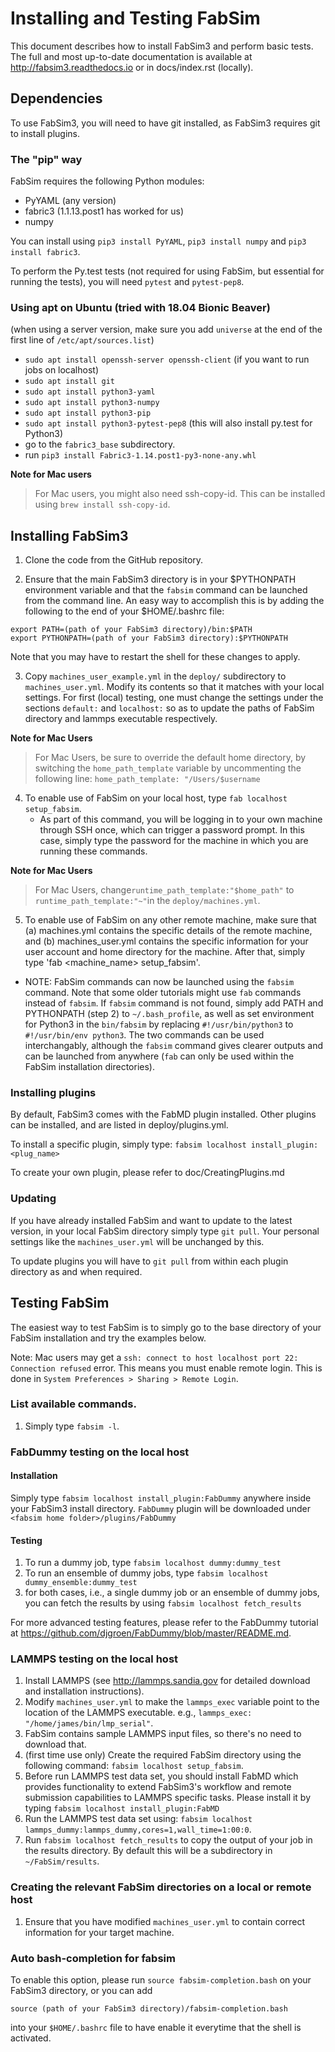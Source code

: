 Installing and Testing FabSim
======

This document describes how to install FabSim3 and perform basic tests. The full and most up-to-date documentation is available at http://fabsim3.readthedocs.io or in docs/index.rst (locally).

## Dependencies

To use FabSim3, you will need to have git installed, as FabSim3 requires git to install plugins.

### The "pip" way
FabSim requires the following Python modules:
* PyYAML (any version) 
* fabric3 (1.1.13.post1 has worked for us)
* numpy

You can install using `pip3 install PyYAML`, `pip3 install numpy` and `pip3 install fabric3`.

To perform the Py.test tests (not required for using FabSim, but essential for running the tests), you will need `pytest` and `pytest-pep8`.

### Using apt on Ubuntu (tried with 18.04 Bionic Beaver)
(when using a server version, make sure you add `universe` at the end of the first line of `/etc/apt/sources.list`)
* `sudo apt install openssh-server openssh-client` (if you want to run jobs on localhost)
* `sudo apt install git`
* `sudo apt install python3-yaml`
* `sudo apt install python3-numpy`
* `sudo apt install python3-pip`
* `sudo apt install python3-pytest-pep8` (this will also install py.test for Python3)
* go to the `fabric3_base` subdirectory.
* run `pip3 install Fabric3-1.14.post1-py3-none-any.whl`

**Note for Mac users**
> For Mac users, you might also need ssh-copy-id. This can be installed using `brew install ssh-copy-id`.



## Installing FabSim3

1. Clone the code from the GitHub repository.

2. Ensure that the main FabSim3 directory is in your $PYTHONPATH environment variable and that the `fabsim` command can be launched from the command line. An easy way to accomplish this is by adding the following to the end of your $HOME/.bashrc file:
```
export PATH=(path of your FabSim3 directory)/bin:$PATH
export PYTHONPATH=(path of your FabSim3 directory):$PYTHONPATH
```
Note that you may have to restart the shell for these changes to apply.

3. Copy `machines_user_example.yml` in the `deploy/` subdirectory to `machines_user.yml`. Modify its contents so that it matches with your local settings. For first (local) testing, one must change the settings under the sections `default:` and `localhost:` so as to update the paths of FabSim directory and lammps executable respectively. 

**Note for Mac Users**
> For Mac Users, be sure to override the default home directory, 
> by switching the `home_path_template` variable by uncommenting the following line: 
> `home_path_template: "/Users/$username`

4. To enable use of FabSim on your local host, type `fab localhost setup_fabsim`. 
   - As part of this command, you will be logging in to your own machine through SSH once, which can trigger a password prompt. In this case, simply type the password for the machine in which you are running these commands.
   
**Note for Mac Users**
> For Mac Users, change`runtime_path_template:"$home_path"` to `runtime_path_template:"~"`in the `deploy/machines.yml`.    

5. To enable use of FabSim on any other remote machine, make sure that (a) machines.yml contains the specific details of the remote machine, and (b) machines_user.yml contains the specific information for your user account and home directory for the machine. After that, simply type 'fab <machine_name> setup_fabsim'.

* NOTE: FabSim commands can now be launched using the `fabsim` command. Note that some older tutorials might use `fab` commands instead of `fabsim`. If `fabsim` command is not found, simply add PATH and PYTHONPATH (step 2) to `~/.bash_profile`, as well as set environment for Python3 in the `bin/fabsim` by replacing `#!/usr/bin/python3` to `#!/usr/bin/env python3`. The two commands can be used interchangably, although the `fabsim` command gives clearer outputs and can be launched from anywhere (`fab` can only be used within the FabSim installation directories). 

### Installing plugins

By default, FabSim3 comes with the FabMD plugin installed. Other plugins can be installed, and are listed in deploy/plugins.yml.

To install a specific plugin, simply type: `fabsim localhost install_plugin:<plug_name>`

To create your own plugin, please refer to doc/CreatingPlugins.md

### Updating 

If you have already installed FabSim and want to update to the latest version, in your local FabSim directory simply type `git pull`. Your personal settings like the `machines_user.yml` will be unchanged by this.

To update plugins you will have to `git pull` from within each plugin directory as and when required.

## Testing FabSim

The easiest way to test FabSim is to simply go to the base directory of your FabSim installation and try the examples below.

Note: Mac users may get a `ssh: connect to host localhost port 22: Connection refused` error. This means you must enable remote login. This is done in `System Preferences > Sharing > Remote Login`.

### List available commands.
1. Simply type `fabsim -l`.

### FabDummy testing on the local host
####  Installation
Simply type `fabsim localhost install_plugin:FabDummy` anywhere inside your FabSim3 install directory. `FabDummy` plugin will be downloaded under `<fabsim home folder>/plugins/FabDummy` 
####  Testing
1. To run a dummy job, type `fabsim localhost dummy:dummy_test`
2. To run an ensemble of dummy jobs, type `fabsim localhost dummy_ensemble:dummy_test`
3. for both cases, i.e., a single dummy job or an ensemble of dummy jobs, you can fetch the results by using `fabsim localhost fetch_results`

For more advanced testing features, please refer to the FabDummy tutorial at https://github.com/djgroen/FabDummy/blob/master/README.md.

### LAMMPS testing on the local host

1. Install LAMMPS (see http://lammps.sandia.gov for detailed download and installation instructions).
2. Modify `machines_user.yml` to make the `lammps_exec` variable point to the location of the LAMMPS executable. e.g., `lammps_exec: "/home/james/bin/lmp_serial"`.
3. FabSim contains sample LAMMPS input files, so there's no need to download that.
4. (first time use only) Create the required FabSim directory using the following command: `fabsim localhost setup_fabsim`.
5. Before run LAMMPS test data set, you should install FabMD which provides functionality to extend FabSim3's workflow and remote submission capabilities to LAMMPS specific tasks. Please install it by typing
`fabsim localhost install_plugin:FabMD`
6. Run the LAMMPS test data set using: `fabsim localhost lammps_dummy:lammps_dummy,cores=1,wall_time=1:00:0`.
7. Run `fabsim localhost fetch_results` to copy the output of your job in the results directory. By default this will be a subdirectory in `~/FabSim/results`.

### Creating the relevant FabSim directories on a local or remote host

1. Ensure that you have modified `machines_user.yml` to contain correct information for your target machine.

### Auto bash-completion for fabsim

To enable this option, please run `source fabsim-completion.bash` on your FabSim3 directory, or you can add
```
source (path of your FabSim3 directory)/fabsim-completion.bash
```
into your `$HOME/.bashrc` file to have enable it everytime that the shell is activated.
